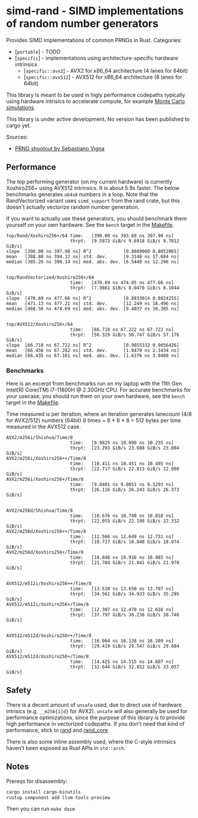 # simd-rand - SIMD implementations of random number generators

Provides SIMD implementations of common PRNGs in Rust. 
Categories:
- [`portable`] - TODO
- [`specific`] - implementations using architecture-specific hardware intrinsics
  - [`specific::avx2`] - AVX2 for x86_64 architecture (4 lanes for 64bit)
  - [`specific::avx512`] - AVX512 for x86_64 architecture (8 lanes for 64bit)

This library is meant to be used in higly performance codepaths typically using
hardware intrisics to accelerate compute, for example 
[Monte Carlo simulations](https://github.com/martinothamar/building-x-in-y/tree/main/monte-carlo-sim/rust).

This library is under active development. No version has been published to cargo yet.

Sources:
* [PRNG shootout by Sebastiano Vigna](https://prng.di.unimi.it/)

## Performance

The top performing generator (on my current hardware) is currently Xoshiro256+ using AVX512 intrinsics.
It is about 5.9x faster. The below benchmarks generates `u64x8` numbers in a loop.
Note that the RandVectorized variant uses `simd_support` from the rand crate,
but this doesn't actually vectorize random number generation.

If you want to actually use these generators, you should benchmark them yourself on your own hardware. See the `bench` target in the [Makefile](/Makefile).

```
top/Rand/Xoshiro256+/64 time:   [390.00 ns 393.60 ns 397.90 ns]
                        thrpt:  [9.5872 GiB/s 9.6918 GiB/s 9.7812 GiB/s]
slope  [390.00 ns 397.90 ns] R^2            [0.8089080 0.8052865]
mean   [388.88 ns 394.12 ns] std. dev.      [9.3148 ns 17.684 ns]
median [385.26 ns 390.14 ns] med. abs. dev. [6.5440 ns 12.296 ns]


top/RandVectorized/Xoshiro256+/64
                        time:   [470.69 ns 474.05 ns 477.66 ns]
                        thrpt:  [7.9861 GiB/s 8.0470 GiB/s 8.1044 GiB/s]
slope  [470.69 ns 477.66 ns] R^2            [0.8833014 0.8824255]
mean   [471.13 ns 477.21 ns] std. dev.      [12.249 ns 18.496 ns]
median [468.56 ns 474.69 ns] med. abs. dev. [9.4037 ns 16.385 ns]


top/AVX512/Xoshiro256+/64
                        time:   [66.718 ns 67.222 ns 67.722 ns]
                        thrpt:  [56.329 GiB/s 56.747 GiB/s 57.176 GiB/s]
slope  [66.718 ns 67.722 ns] R^2            [0.9055332 0.9056426]
mean   [66.456 ns 67.282 ns] std. dev.      [1.8470 ns 2.3434 ns]
median [66.435 ns 67.161 ns] med. abs. dev. [1.6376 ns 3.0408 ns]
```

### Benchmarks

Here is an excerpt from benchmarks run on my laptop with the 11th Gen Intel(R) Core(TM) i7-11800H @ 2.30GHz CPU.
For accurate benchmarks for your usecase, you should run them on your own hardware, see the `bench` target in the [Makefile](/Makefile).

Time measured is per iteration, where an iteration generates lanecount (4/8 for AVX2/512) numbers (64bit) 8 times 
 = 8 * 8 * 8 = 512 bytes per time measured in the AVX512 case.

```
AVX2/m256i/Shishua/Time/8
                        time:   [9.9825 ns 10.099 ns 10.235 ns]
                        thrpt:  [23.293 GiB/s 23.608 GiB/s 23.884 GiB/s]
AVX2/m256i/Xoshiro256++/Time/8
                        time:   [10.411 ns 10.451 ns 10.495 ns]
                        thrpt:  [22.717 GiB/s 22.813 GiB/s 22.900 GiB/s]
AVX2/m256i/Xoshiro256+/Time/8
                        time:   [9.0401 ns 9.0851 ns 9.1293 ns]
                        thrpt:  [26.116 GiB/s 26.243 GiB/s 26.373 GiB/s]


AVX2/m256d/Shishua/Time/8
                        time:   [10.676 ns 10.740 ns 10.810 ns]
                        thrpt:  [22.055 GiB/s 22.198 GiB/s 22.332 GiB/s]
AVX2/m256d/Xoshiro256++/Time/8
                        time:   [12.566 ns 12.649 ns 12.731 ns]
                        thrpt:  [18.727 GiB/s 18.848 GiB/s 18.974 GiB/s]
AVX2/m256d/Xoshiro256+/Time/8
                        time:   [10.848 ns 10.916 ns 10.985 ns]
                        thrpt:  [21.704 GiB/s 21.841 GiB/s 21.978 GiB/s]


AVX512/m512i/Xoshiro256++/Time/8
                        time:   [13.510 ns 13.650 ns 13.797 ns]
                        thrpt:  [34.561 GiB/s 34.933 GiB/s 35.295 GiB/s]
AVX512/m512i/Xoshiro256+/Time/8
                        time:   [12.307 ns 12.470 ns 12.616 ns]
                        thrpt:  [37.797 GiB/s 38.238 GiB/s 38.746 GiB/s]


AVX512/m512d/Xoshiro256++/Time/8
                        time:   [16.064 ns 16.138 ns 16.209 ns]
                        thrpt:  [29.419 GiB/s 29.547 GiB/s 29.684 GiB/s]
AVX512/m512d/Xoshiro256+/Time/8
                        time:   [14.425 ns 14.515 ns 14.607 ns]
                        thrpt:  [32.644 GiB/s 32.852 GiB/s 33.057 GiB/s]
```

## Safety

There is a decent amount of `unsafe` used, due to direct use of hardware intrisics (e.g. `__m256{i|d}` for AVX2).
`unsafe` will also generally be used for performance optimizations, since the purpose of this library is to provide
high performance in vectorized codepaths. 
If you don't need that kind of performance, stick to [rand](https://docs.rs/rand) and [rand_core](https://docs.rs/rand_core)

There is also some inline assembly used, where the C-style intrinsics haven't been exposed as Rust APIs in `std::arch`.

## Notes

Prereqs for disassembly:

```sh
cargo install cargo-binutils
rustup component add llvm-tools-preview
```

Then you can run `make dasm`
